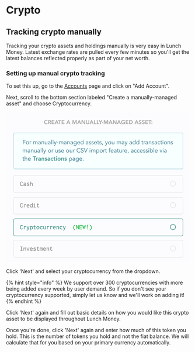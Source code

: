 # Crypto

## Tracking crypto manually

Tracking your crypto assets and holdings manually is very easy in Lunch Money. Latest exchange rates are pulled every few minutes so you'll get the latest balances reflected properly as part of your net worth.

### Setting up manual crypto tracking

To set this up, go to the [Accounts](https://my.lunchmoney.app/accounts) page and click on "Add Account". 

Next, scroll to the bottom section labeled "Create a manually-managed asset" and choose Cryptocurrency.

![](../.gitbook/assets/screen-shot-2021-08-12-at-11.35.43-am.png)

Click 'Next' and select your cryptocurrency from the dropdown.

{% hint style="info" %}
We support over 300 cryptocurrencies with more being added every week by user demand. So if you don't see your cryptocurrency supported, simply let us know and we'll work on adding it!
{% endhint %}

Click 'Next' again and fill out basic details on how you would like this crypto asset to be displayed throughout Lunch Money.

Once you're done, click 'Next' again and enter how much of this token you hold. This is the number of tokens you hold and not the fiat balance. We will calculate that for you based on your primary currency automatically.

